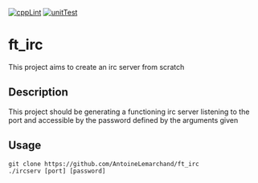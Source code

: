 [![cppLint](https://github.com/fleanegan/ft_irc/actions/workflows/cppLint.yml/badge.svg)](https://github.com/fleanegan/ft_irc/actions/workflows/cppLint.yml)
[![unitTest](https://github.com/fleanegan/ft_irc/actions/workflows/unitTest.yml/badge.svg)](https://github.com/fleanegan/ft_irc/actions/workflows/unitTest.yml)
# ft_irc
This project aims to create an irc server from scratch

## Description
This project should be generating a functioning irc server listening
to the port and accessible by the password defined by the arguments given

## Usage
```
git clone https://github.com/AntoineLemarchand/ft_irc
./ircserv [port] [password]
```
